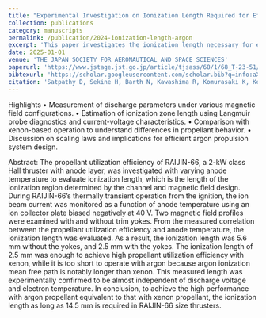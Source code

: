 ```yaml
---
title: "Experimental Investigation on Ionization Length Required for Efficient Operation of Argon Hall Thrusters"
collection: publications
category: manuscripts
permalink: /publication/2024-ionization-length-argon
excerpt: 'This paper investigates the ionization length necessary for efficient operation of Hall-effect thrusters using argon as a propellant.'
date: 2025-01-01
venue: 'THE JAPAN SOCIETY FOR AERONAUTICAL AND SPACE SCIENCES'
paperurl: 'https://www.jstage.jst.go.jp/article/tjsass/68/1/68_T-23-51/_article'
bibtexurl: 'https://scholar.googleusercontent.com/scholar.bib?q=info:aX5v8RZwVe0J:scholar.google.com/&output=citation&scisdr=ClHVB8wzEJ2q2qEE3fk:AFWwaeYAAAAAaBUCxfkYX7o61BxGaVnkYJGQMoc&scisig=AFWwaeYAAAAAaBUCxWSDUBmNC0MeFxayX5ct0uM&scisf=4&ct=citation&cd=-1&hl=en'
citation: 'Satpathy D, Sekine H, Barth N, Kawashima R, Komurasaki K, Koizumi H. Experimental investigation on ionization length required for efficient operation of argon Hall thrusters. Transactions of the Japan society for aeronautical and space sciences, 68(1), 12-18. 2025. '
---
```


Highlights
    • Measurement of discharge parameters under various magnetic field configurations.
	•  Estimation of ionization zone length using Langmuir probe diagnostics and current-voltage characteristics.
	• Comparison with xenon-based operation to understand differences in propellant behavior.
	• Discussion on scaling laws and implications for efficient argon propulsion system design.

	
Abstract:
The propellant utilization efficiency of RAIJIN-66, a 2-kW class Hall thruster with anode layer, was investigated with varying anode temperature to evaluate ionization length, which is the length of the ionization region determined by the channel and magnetic field design. During RAIJIN-66’s thermally transient operation from the ignition, the ion beam current was monitored as a function of anode temperature using an ion collector plate biased negatively at 40 V. Two magnetic field profiles were examined with and without trim yokes. From the measured correlation between the propellant utilization efficiency and anode temperature, the ionization length was evaluated. As a result, the ionization length was 5.6 mm without the yokes, and 2.5 mm with the yokes. The ionization length of 2.5 mm was enough to achieve high propellant utilization efficiency with xenon, while it is too short to operate with argon because argon ionization mean free path is notably longer than xenon. This measured length was experimentally confirmed to be almost independent of discharge voltage and electron temperature. In conclusion, to achieve the high performance with argon propellant equivalent to that with xenon propellant, the ionization length as long as 14.5 mm is required in RAIJIN-66 size thrusters.